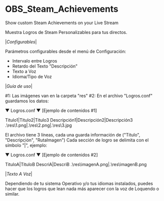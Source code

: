 # OBS_Steam_Achievements
Show custom Steam Achievements on your Live Stream

Muestra Logros de Steam Personalizables para tus directos.



|*Configurables*|

Parámetros configurables desde el menú de Configuración:
- Intervalo entre Logros
- Retardo del Texto "Descripción"
- Texto a Voz
- Idioma/Tipo de Voz



|*Guía de uso*|

#1: Las imágenes van en la carpeta "res"
#2: En el archivo "Logros.conf" guardamos los datos:

▼ Logros.conf ▼ [Ejemplo de contenidos #1]

Titulo1|Titulo2|Titulo3
Descripción1|Descripción2|Descripción3
.\res\1.png|.\res\2.png|.\res\3.jpg

El archivo tiene 3 líneas, cada una guarda información de ("Titulo", "Descripción", "RutaImagen")
Cada sección de logro se delimita con el símbolo "|", ejemplo: 

▼ Logros.conf ▼ [Ejemplo de contenidos #2]

TituloA|TituloB
DescriA|DescriB
.\res\imagenA.png|.\res\imagenB.png



|*Texto A Voz*|

Dependiendo de tu sistema Operativo y/o tus idiomas instalados, puedes hacer que los logros que lean nada más aparecer con la voz de Loquendo o similar.
